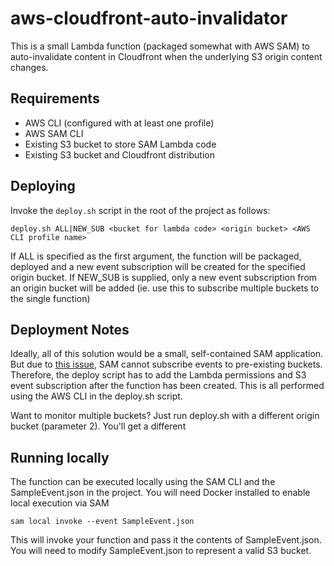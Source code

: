 # aws-cloudfront-auto-invalidator
This is a small Lambda function (packaged somewhat with AWS SAM) to auto-invalidate content in Cloudfront when the underlying S3 origin content changes.

## Requirements
* AWS CLI (configured with at least one profile)
* AWS SAM CLI
* Existing S3 bucket to store SAM Lambda code
* Existing S3 bucket and Cloudfront distribution 

## Deploying
Invoke the `deploy.sh` script in the root of the project as follows:

```
deploy.sh ALL|NEW_SUB <bucket for lambda code> <origin bucket> <AWS CLI profile name>
```

If ALL is specified as the first argument, the function will be packaged, deployed and a new event subscription will be created for the specified origin bucket.  If NEW_SUB is supplied, only a new event subscription from an origin bucket will be added (ie. use this to subscribe multiple buckets to the single function)

## Deployment Notes
Ideally, all of this solution would be a small, self-contained SAM application.  But due to [this issue](https://github.com/awslabs/aws-sam-cli/issues/206), SAM cannot subscribe events to pre-existing buckets.  Therefore, the deploy script has to add the Lambda permissions and S3 event subscription after the function has been created.  This is all performed using the AWS CLI in the deploy.sh script.

Want to monitor multiple buckets?  Just run deploy.sh with a different origin bucket (parameter 2).  You'll get a different

## Running locally
The function can be executed locally using the SAM CLI and the SampleEvent.json in the project.  You will need Docker installed to enable local execution via SAM

```
sam local invoke --event SampleEvent.json
```
This will invoke your function and pass it the contents of SampleEvent.json.  You will need to modify SampleEvent.json to represent a valid S3 bucket.

